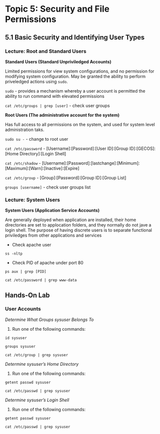 # Topic 5: Security and File Permissions

## 5.1 Basic Security and Identifying User Types

### Lecture: Root and Standard Users

**Standard Users (Standard Unpriviledged Accounts)**

Limited permissions for view system configurations, and no permission for modifying system configuration.
May be granted the ability to perform priveledged actions using `sudo`.

`sudo` - provides a mechanism whereby a user account is permitted the ability to run command with elevated permissions

`cat /etc/groups | grep [user]` - check user groups

**Root Users (The administrative account for the system)**

Has full access to all permissions on the system, and used for system level administration taks.

`sudo su -` - change to root user

`cat /etc/password` - [Username]:[Password]:[User ID]:[Group ID]:[GECOS]:[Home Directory]:[Login Shell]

`cat /etc/shadow` - [Username]:[Password]:[lastchange]:[Minimum]:[Maximum]:[Warn]:[Inactive]:[Expire]

`cat /etc/group` - [Group]:[Password]:[Group ID]:[Group List]

`groups [username]` - check user groups list

	
### Lecture: System Users

**System Users (Application Service Accounts)**

Are generally deployed when application are installed, their home directories are set to applocation folders, and they normally do not jave a login shell. 
The purpose of having discrete users is to separate functional priviledges from other applications and services

- Check apache user
		
`ss -nltp`

- Check PID of apache under port 80

`ps aux | grep [PID]`

`cat /etc/password | grep www-data`

## Hands-On Lab

### User Accounts

*Determine What Groups sysuser Belongs To*
1. Run one of the following commands:

`id sysuser`

`groups sysuser`

`cat /etc/group | grep sysuser`

*Determine sysuser’s Home Directory*
1. Run one of the following commands:

`getent passwd sysuser`

`cat /etc/passwd | grep sysuser`

*Determine sysuser’s Login Shell*
1. Run one of the following commands:

`getent passwd sysuser`

`cat /etc/passwd | grep sysuser`